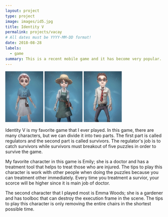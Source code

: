 ```yaml
---
layout: project
type: project
image: images/id5.jpg
title: Identity V
permalink: projects/vacay
# All dates must be YYYY-MM-DD format!
date: 2018-08-28
labels:
  - game
summary: This is a recent mobile game and it has become very popular.
---
```

<div class="ui small rounded images">
  <img class="ui image" src="../images/doctor.jpg">
  <img class="ui image" src="../images/gardener.jpg">
  <img class="ui image" src="../images/lawer.jpg">
</div>

Identity V is my favorite game that I ever played. In this game, there are many characters, but we can divide it into two parts. The first part is called regulators and the second part is called survivors. The regulator's job is to catch survivors while survivors must breakout of five puzzles in order to survive the game.

My favorite character in this game is Emily; she is a doctor and has a treatment tool that helps to treat those who are injured. The tips to play this character is work with other people when doing the puzzles because you can treatment other immediately. Every time you treatment a survior, your scorce will be higher since it is main job of doctor.

The second character that I played most is Emma Woods; she is a gardener and has toolboc that can destroy the execution frame in the scene. The tips to play this character is only removing the entire chairs in the shortest possible time.
